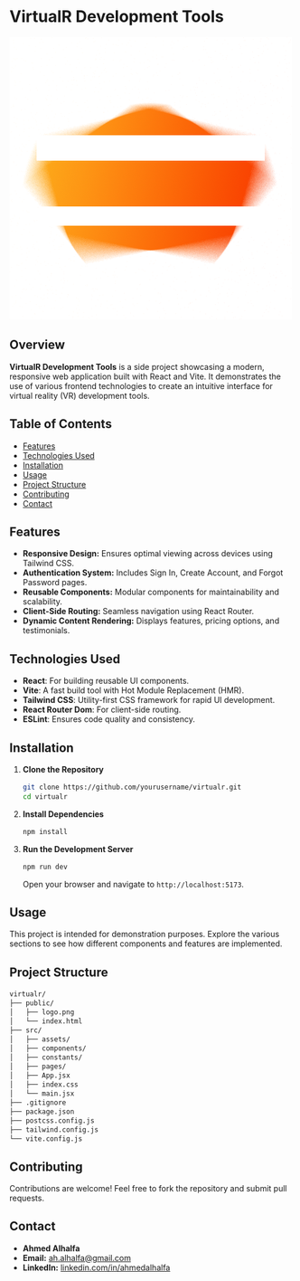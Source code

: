 # VirtualR Development Tools

![VirtualR Logo](src/assets/logo.png)

## Overview

**VirtualR Development Tools** is a side project showcasing a modern, responsive web application built with React and Vite. It demonstrates the use of various frontend technologies to create an intuitive interface for virtual reality (VR) development tools.

## Table of Contents

- [Features](#features)
- [Technologies Used](#technologies-used)
- [Installation](#installation)
- [Usage](#usage)
- [Project Structure](#project-structure)
- [Contributing](#contributing)
- [Contact](#contact)

## Features

- **Responsive Design:** Ensures optimal viewing across devices using Tailwind CSS.
- **Authentication System:** Includes Sign In, Create Account, and Forgot Password pages.
- **Reusable Components:** Modular components for maintainability and scalability.
- **Client-Side Routing:** Seamless navigation using React Router.
- **Dynamic Content Rendering:** Displays features, pricing options, and testimonials.

## Technologies Used

- **React**: For building reusable UI components.
- **Vite**: A fast build tool with Hot Module Replacement (HMR).
- **Tailwind CSS**: Utility-first CSS framework for rapid UI development.
- **React Router Dom**: For client-side routing.
- **ESLint**: Ensures code quality and consistency.

## Installation

1. **Clone the Repository**

   ```bash
   git clone https://github.com/yourusername/virtualr.git
   cd virtualr
   ```

2. **Install Dependencies**

   ```bash
   npm install
   ```

3. **Run the Development Server**

   ```bash
   npm run dev
   ```

   Open your browser and navigate to `http://localhost:5173`.

## Usage

This project is intended for demonstration purposes. Explore the various sections to see how different components and features are implemented.

## Project Structure

```
virtualr/
├── public/
│   ├── logo.png
│   └── index.html
├── src/
│   ├── assets/
│   ├── components/
│   ├── constants/
│   ├── pages/
│   ├── App.jsx
│   ├── index.css
│   └── main.jsx
├── .gitignore
├── package.json
├── postcss.config.js
├── tailwind.config.js
└── vite.config.js
```

## Contributing

Contributions are welcome! Feel free to fork the repository and submit pull requests.

## Contact

- **Ahmed Alhalfa**
- **Email:** ah.alhalfa@gmail.com
- **LinkedIn:** [linkedin.com/in/ahmedalhalfa](https://linkedin.com/in/ahmedalhalfa)

